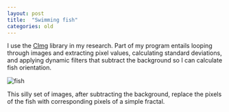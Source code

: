 ```yaml
---
layout: post
title:  "Swimming fish"
categories: old
---
```


I use the [CImg](https://sourceforge.net/projects/cimg/) library in my research.  Part of my program entails looping through images and extracting pixel values, calculating standard deviations, and applying dynamic filters that subtract the background so I can calculate fish orientation.

![fish](http://68.media.tumblr.com/bdd905ca09682627d36ae64eaf8895b9/tumblr_mkt6uzEuzL1snwexao1_400.gif)

This silly set of images, after subtracting the background, replace the pixels of the fish with corresponding pixels of a simple fractal.